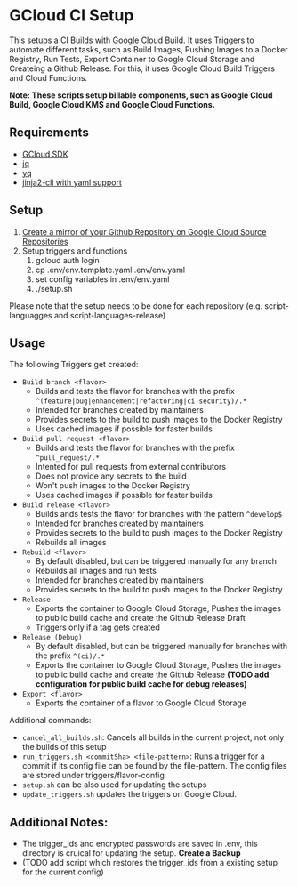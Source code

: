 # GCloud CI Setup

This setups a CI Builds with Google Cloud Build. It uses Triggers to automate different tasks, such as Build Images, Pushing Images to a Docker Registry, Run Tests, Export Container to Google Cloud Storage and Createing a Github Release. For this, it uses Google Cloud Build Triggers and Cloud Functions.

**Note: These scripts setup billable components, such as Google Cloud Build, Google Cloud KMS and Google Cloud Functions.**

## Requirements

- [GCloud SDK](https://cloud.google.com/sdk/docs/quickstarts)
- [jq](https://stedolan.github.io/jq/)
- [yq](https://pypi.org/project/yq/)
- [jinja2-cli with yaml support](https://pypi.org/project/jinja2-cli/)

## Setup

1. [Create a mirror of your Github Repository on Google Cloud Source Repositories](https://cloud.google.com/source-repositories/docs/mirroring-a-github-repository)
2. Setup triggers and functions
    1. gcloud auth login
    2. cp .env/env.template.yaml .env/env.yaml
    3. set config variables in .env/env.yaml
    4. ./setup.sh

Please note that the setup needs to be done for each repository (e.g. script-languagges and script-languages-release)
## Usage

The following Triggers get created:

- `Build branch <flavor>`
  - Builds and tests the flavor for branches with the prefix `^(feature|bug|enhancement|refactoring|ci|security)/.*`
  - Intended for branches created by maintainers
  - Provides secrets to the build to push images to the Docker Registry
  - Uses cached images if possible for faster builds
- `Build pull request <flavor>`
  - Builds and tests the flavor for branches with the prefix `^pull_request/.*`
  - Intented for pull requests from external contributors
  - Does not provide any secrets to the build
  - Won't push images to the Docker Registry
  - Uses cached images if possible for faster builds
- `Build release <flavor>`
  - Builds ands tests the flavor for branches with the pattern `^develop$`
  - Intended for branches created by maintainers
  - Provides secrets to the build to push images to the Docker Registry
  - Rebuilds all images
- `Rebuild <flavor>`
  - By default disabled, but can be triggered manually for any branch
  - Rebuilds all images and run tests
  - Intended for branches created by maintainers
  - Provides secrets to the build to push images to the Docker Registry
- `Release`
  - Exports the container to Google Cloud Storage, Pushes the images to public build cache and create the Github Release Draft
  - Triggers only if a tag gets created
- `Release (Debug)`
  - By default disabled, but can be triggered manually for branches with the prefix `^(ci)/.*`
  - Exports the container to Google Cloud Storage, Pushes the images to public build cache and create the Github Release **(TODO add configuration for public build cache for debug releases)**
- `Export <flavor>`
  - Exports the container of a flavor to Google Cloud Storage

Additional commands:

- `cancel_all_builds.sh`: Cancels all builds in the current project, not only the builds of this setup
- `run_triggers.sh <commitSha> <file-pattern>`: Runs a trigger for a commit if its config file can be found by the file-pattern. The config files are stored under triggers/flavor-config
- `setup.sh` can be also used for updating the setups
- `update_triggers.sh` updates the triggers on Google Cloud.

## Additional Notes:
- The trigger_ids and encrypted passwords are saved in .env, this directory is cruical for updating the setup. **Create a Backup**
- (TODO add script which restores the trigger_ids from a existing setup for the current config)
